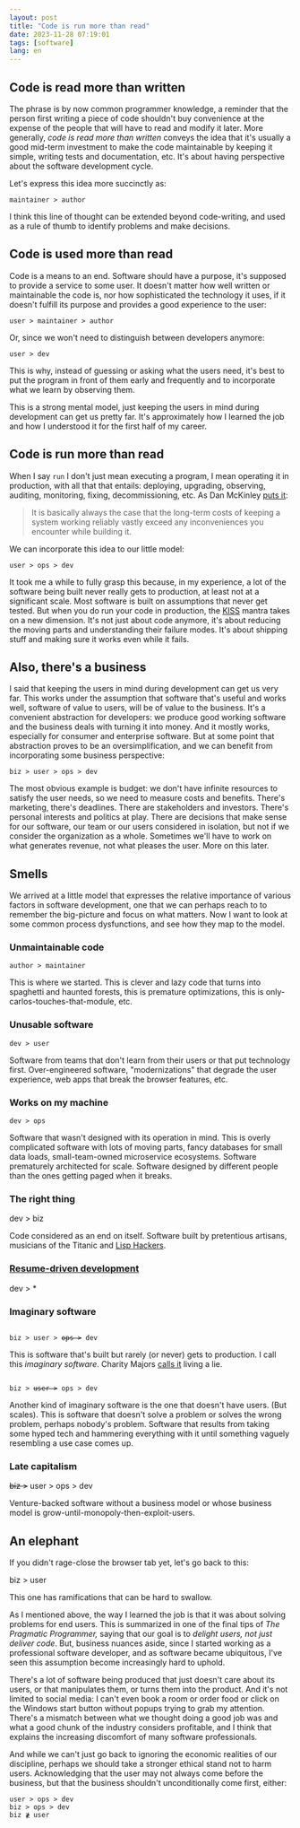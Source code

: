 ```yaml
---
layout: post
title: "Code is run more than read"
date: 2023-11-28 07:19:01
tags: [software]
lang: en
---
```



## Code is read more than written

The phrase is by now common programmer knowledge, a reminder that the person first writing a piece of code shouldn't buy convenience at the expense of the people that will have to read and modify it later. More generally, *code is read more than written* conveys the idea that it's usually a good mid-term investment to make the code maintainable by keeping it simple, writing tests and documentation, etc. It's about having perspective about the software development cycle.

Let's express this idea more succinctly as:

<div class="org-center">
<p>
<code>maintainer &gt; author</code>
</p>
</div>

I think this line of thought can be extended beyond code-writing, and used as a rule of thumb to identify problems and make decisions.


## Code is used more than read

Code is a means to an end. Software should have a purpose, it's supposed to provide a service to some user. It doesn't matter how well written or maintainable the code is, nor how sophisticated the technology it uses, if it doesn't fulfill its purpose and provides a good experience to the user:

<div class="org-center">
<p>
<code>user &gt; maintainer &gt; author</code>
</p>
</div>

Or, since we won't need to distinguish between developers anymore:

<div class="org-center">
<p>
<code>user &gt; dev</code>
</p>
</div>

This is why, instead of guessing or asking what the users need, it's best to put the program in front of them early and frequently and to incorporate what we learn by observing them.

This is a strong mental model, just keeping the users in mind during development can get us pretty far. It's approximately how I learned the job and how I understood it for the first half of my career.


## Code is run more than read

When I say `run` I don't just mean executing a program, I mean operating it in production, with all that that entails: deploying, upgrading, observing, auditing, monitoring, fixing, decommissioning, etc. As Dan McKinley [puts it](https://mcfunley.com/choose-boring-technology):

> It is basically always the case that the long-term costs of keeping a system working reliably vastly exceed any inconveniences you encounter while building it.

We can incorporate this idea to our little model:

<div class="org-center">
<p>
<code>user &gt; ops &gt; dev</code>
</p>
</div>

It took me a while to fully grasp this because, in my experience, a lot of the software being built never really gets to production, at least not at a significant scale. Most software is built on assumptions that never get tested. But when you do run your code in production, the [KISS](https://en.wikipedia.org/wiki/KISS_principle) mantra takes on a new dimension. It's not just about code anymore, it's about reducing the moving parts and understanding their failure modes. It's about shipping stuff and making sure it works even while it fails.


## Also, there's a business

I said that keeping the users in mind during development can get us very far. This works under the assumption that software that's useful and works well, software of value to users, will be of value to the business. It's a convenient abstraction for developers: we produce good working software and the business deals with turning it into money. And it mostly works, especially for consumer and enterprise software. But at some point that abstraction proves to be an oversimplification, and we can benefit from incorporating some business perspective:

<div class="org-center">
<p>
<code>biz &gt; user &gt; ops &gt; dev</code>
</p>
</div>

The most obvious example is budget: we don't have infinite resources to satisfy the user needs, so we need to measure costs and benefits. There's marketing, there's deadlines. There are stakeholders and investors. There's personal interests and politics at play. There are decisions that make sense for our software, our team or our users considered in isolation, but not if we consider the organization as a whole. Sometimes we'll have to work on what generates revenue, not what pleases the user. More on this later.


## Smells

We arrived at a little model that expresses the relative importance of various factors in software development, one that we can perhaps reach to to remember the big-picture and focus on what matters. Now I want to look at some common process dysfunctions, and see how they map to the model.


### Unmaintainable code

<div class="org-center">
<p>
<code>author &gt; maintainer</code>
</p>
</div>

This is where we started. This is clever and lazy code that turns into spaghetti and haunted forests, this is premature optimizations, this is only-carlos-touches-that-module, etc.


### Unusable software

<div class="org-center">
<p>
<code>dev &gt; user</code>
</p>
</div>

Software from teams that don't learn from their users or that put technology first. Over-engineered software, "modernizations" that degrade the user experience, web apps that break the browser features, etc.


### Works on my machine

<div class="org-center">
<p>
<code>dev &gt; ops</code>
</p>
</div>

Software that wasn't designed with its operation in mind. This is overly complicated software with lots of moving parts, fancy databases for small data loads, small-team-owned microservice ecosystems. Software prematurely architected for scale. Software designed by different people than the ones getting paged when it breaks.


### The right thing

<div class="org-center">
<p>
dev &gt; biz
</p>
</div>

Code considered as an end on itself. Software built by pretentious artisans, musicians of the Titanic and [Lisp Hackers](https://www.dreamsongs.com/RiseOfWorseIsBetter.html).


### [Resume-driven development](https://rdd.io/)

<div class="org-center">
<p>
dev &gt; *
</p>
</div>


### Imaginary software

<div class="org-center">
<code>
biz > user > <del>ops ></del> dev
</code>
</div>

This is software that's built but rarely (or never) gets to production. I call this *imaginary software*. Charity Majors [calls it](https://twitter.com/mipsytipsy/status/1308641574448803840?lang=es) living a lie.

<div class="org-center">
<code>
biz > <del>user ></del> ops > dev
</code>
</div>

Another kind of imaginary software is the one that doesn't have users. (But scales). This is software that doesn't solve a problem or solves the wrong problem, perhaps nobody's problem. Software that results from taking some hyped tech and hammering everything with it until something vaguely resembling a use case comes up.


### Late capitalism

<div class="org-center">
<p>
<del>biz &gt;</del> user &gt; ops &gt; dev
</p>
</div>

Venture-backed software without a business model or whose business model is grow-until-monopoly-then-exploit-users.


## An elephant

If you didn't rage-close the browser tab yet, let's go back to this:

<div class="org-center">
<p>
biz &gt; user
</p>
</div>

This one has ramifications that can be hard to swallow.

As I mentioned above, the way I learned the job is that it was about solving problems for end users. This is summarized in one of the final tips of *The Pragmatic Programmer,* saying that our goal is to *delight users, not just deliver code*. But, business nuances aside, since I started working as a professional software developer, and as software became ubiquitous, I've seen this assumption become increasingly hard to uphold.

There's a lot of software being produced that just doesn't care about its users, or that manipulates them, or turns them into the product. And it's not limited to social media: I can't even book a room or order food or click on the Windows start button without popups trying to grab my attention. There's a mismatch between what we thought doing a good job was and what a good chunk of the industry considers profitable, and I think that explains the increasing discomfort of many software professionals.

And while we can't just go back to ignoring the economic realities of our discipline, perhaps we should take a stronger ethical stand not to harm users. Acknowledging that the user may not always come before the business, but that the business shouldn't unconditionally come first, either:

<div class="org-center">
<p>
<code>user &gt; ops &gt; dev</code><br />
<code>biz &gt; ops &gt; dev</code><br />
<code>biz ≹ user</code>
</p>
</div>